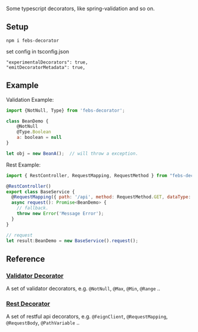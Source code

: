 
Some typescript decorators, like spring-validation and so on.

## Setup

```
npm i febs-decorator
```

set config in tsconfig.json

```
"experimentalDecorators": true,
"emitDecoratorMetadata": true,
```

## Example


Validation Example:

```js
import {NotNull, Type} from 'febs-decorator';

class BeanDemo {
    @NotNull
    @Type.Boolean
    a: boolean = null
}

let obj = new BeanA();  // will throw a exception.
```

Rest Example:

```js
import { RestController, RequestMapping, RequestMethod } from "febs-decorator";

@RestController()
export class BaseService {
  @RequestMapping({ path: '/api', method: RequestMethod.GET, dataType: BeanDemo })
  async request(): Promise<BeanDemo> {
    // fallback.
    throw new Error('Message Error');
  }
}

// request
let result:BeanDemo = new BaseService().request(); 
```

## Reference

### [Validator Decorator](./libs/validator/readme.md)

A set of validator decorators, e.g. `@NotNull`, `@Max`, `@Min`, `@Range` ..

### [Rest Decorator](./libs/rest/readme.md)

A set of restful api decorators, e.g. `@FeignClient`, `@RequestMapping`, `@RequestBody`, `@PathVariable` ..

